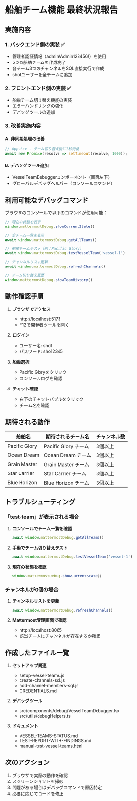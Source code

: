 # 船舶チーム機能 最終状況報告

## 実施内容

### 1. バックエンド側の実装 ✅
- 管理者認証情報（admin/Admin123456!）を使用
- 5つの船舶チームを作成完了
- 各チーム3つのチャンネルをSQL直接実行で作成
- sho1ユーザーを全チームに追加

### 2. フロントエンド側の実装 ✅
- 船舶チーム切り替え機能の実装
- エラーハンドリングの強化
- デバッグツールの追加

### 3. 改善実施内容

#### A. 非同期処理の改善
```javascript
// App.tsx - チーム切り替え後に1秒待機
await new Promise(resolve => setTimeout(resolve, 1000));
```

#### B. デバッグツール追加
- VesselTeamDebuggerコンポーネント（画面左下）
- グローバルデバッグヘルパー（コンソールコマンド）

## 利用可能なデバッグコマンド

ブラウザのコンソールで以下のコマンドが使用可能：

```javascript
// 現在の状態を表示
window.mattermostDebug.showCurrentState()

// 全チーム一覧を表示
await window.mattermostDebug.getAllTeams()

// 船舶チームテスト（例：Pacific Glory）
await window.mattermostDebug.testVesselTeam('vessel-1')

// チャンネルリスト更新
await window.mattermostDebug.refreshChannels()

// チーム切り替え履歴
window.mattermostDebug.showTeamHistory()
```

## 動作確認手順

1. **ブラウザでアクセス**
   - http://localhost:5173
   - F12で開発者ツールを開く

2. **ログイン**
   - ユーザー名: sho1
   - パスワード: sho12345

3. **船舶選択**
   - Pacific Gloryをクリック
   - コンソールログを確認

4. **チャット確認**
   - 右下のチャットバブルをクリック
   - チーム名を確認

## 期待される動作

| 船舶名 | 期待されるチーム名 | チャンネル数 |
|--------|-------------------|-------------|
| Pacific Glory | Pacific Glory チーム | 3個以上 |
| Ocean Dream | Ocean Dream チーム | 3個以上 |
| Grain Master | Grain Master チーム | 3個以上 |
| Star Carrier | Star Carrier チーム | 3個以上 |
| Blue Horizon | Blue Horizon チーム | 3個以上 |

## トラブルシューティング

### 「test-team」が表示される場合

1. **コンソールでチーム一覧を確認**
   ```javascript
   await window.mattermostDebug.getAllTeams()
   ```

2. **手動でチーム切り替えテスト**
   ```javascript
   await window.mattermostDebug.testVesselTeam('vessel-1')
   ```

3. **現在の状態を確認**
   ```javascript
   window.mattermostDebug.showCurrentState()
   ```

### チャンネルが0個の場合

1. **チャンネルリストを更新**
   ```javascript
   await window.mattermostDebug.refreshChannels()
   ```

2. **Mattermost管理画面で確認**
   - http://localhost:8065
   - 該当チームにチャンネルが存在するか確認

## 作成したファイル一覧

1. **セットアップ関連**
   - setup-vessel-teams.js
   - create-channels-sql.js
   - add-channel-members-sql.js
   - CREDENTIALS.md

2. **デバッグツール**
   - src/components/debug/VesselTeamDebugger.tsx
   - src/utils/debugHelpers.ts

3. **ドキュメント**
   - VESSEL-TEAMS-STATUS.md
   - TEST-REPORT-WITH-FINDINGS.md
   - manual-test-vessel-teams.html

## 次のアクション

1. ブラウザで実際の動作を確認
2. スクリーンショットを撮影
3. 問題がある場合はデバッグコマンドで原因特定
4. 必要に応じてコードを修正